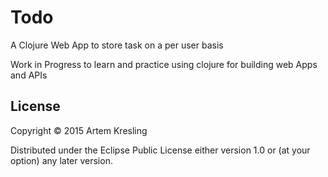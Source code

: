 # Todo

A Clojure Web App to store task on a per user basis

Work in Progress to learn and practice using clojure
for building web Apps and APIs

## License

Copyright © 2015 Artem Kresling

Distributed under the Eclipse Public License either version 1.0 or (at
your option) any later version.

